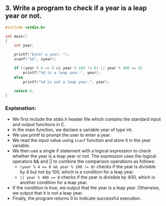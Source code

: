 
## 3. Write a program to check if a year is a leap year or not.
```c
#include <stdio.h>

int main()
{
    int year;

    printf("Enter a year: ");
    scanf("%d", &year);

    if ((year % 4 == 0 && year % 100 != 0) || year % 400 == 0)
        printf("%d is a leap year.", year);
    else
        printf("%d is not a leap year.", year);

    return 0;
}

```

### Explanation:
- We first include the stdio.h header file which contains the standard input and output functions in C.
- In the main function, we declare a variable year of type int.
- We use printf to prompt the user to enter a year.
- We read the input value using `scanf` function and store it in the year variable.
- We then use a single if statement with a logical expression to check whether the year is a leap year or not. The expression uses the logical operators && and || to combine the comparison operations as follows:
    - `(year % 4 == 0 && year % 100 != 0)` checks if the year is divisible by 4 but not by 100, which is a condition for a leap year.
    - `|| year % 400 == 0` checks if the year is divisible by 400, which is another condition for a leap year.
- If the condition is true, we output that the year is a leap year. Otherwise, we output that it is not a leap year.
- Finally, the program returns 0 to indicate successful execution.
